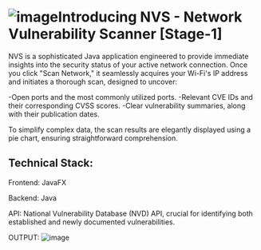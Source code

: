 ![image](https://github.com/user-attachments/assets/fe49c592-80d8-45d8-9c11-190dd4bd0775)Introducing NVS - Network Vulnerability Scanner [Stage-1]
=========================================================
NVS is a sophisticated Java application engineered to provide immediate insights into the security status of your active network connection. Once you click "Scan Network," it seamlessly acquires your Wi-Fi's IP address and initiates a thorough scan, designed to uncover:

  -Open ports and the most commonly utilized ports.
  -Relevant CVE IDs and their corresponding CVSS scores.
  -Clear vulnerability summaries, along with their publication dates.
  
To simplify complex data, the scan results are elegantly displayed using a pie chart, ensuring straightforward comprehension.


Technical Stack:
----------------
Frontend: 
  JavaFX

Backend: 
  Java

API: 
  National Vulnerability Database (NVD) API, crucial for identifying both established and newly documented vulnerabilities.


OUTPUT:
  ![image](https://github.com/user-attachments/assets/b4eb222e-825d-4b1f-aae3-6d35a80dbd14)
